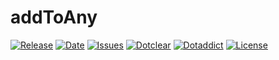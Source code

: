 # addToAny

[![Release](https://img.shields.io/github/v/release/franck-paul/addToAny)](https://github.com/franck-paul/addToAny/releases)
[![Date](https://img.shields.io/github/release-date/franck-paul/addToAny)](https://github.com/franck-paul/addToAny/releases)
[![Issues](https://img.shields.io/github/issues/franck-paul/addToAny)](https://github.com/franck-paul/addToAny/issues)
[![Dotclear](https://img.shields.io/badge/dotclear-v2.24-blue.svg)](https://fr.dotclear.org/download)
[![Dotaddict](https://img.shields.io/badge/dotaddict-official-green.svg)](https://plugins.dotaddict.org/dc2/details/addToAny)
[![License](https://img.shields.io/github/license/franck-paul/addToAny)](https://github.com/franck-paul/addToAny/blob/master/LICENSE)

